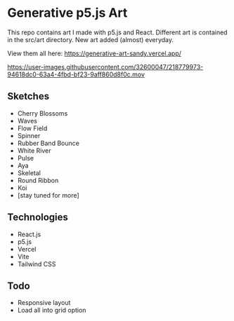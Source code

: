 # Generative p5.js Art

This repo contains art I made with p5.js and React. Different art is contained in the src/art directory. New art added (almost) everyday.

View them all here: https://generative-art-sandy.vercel.app/






https://user-images.githubusercontent.com/32600047/218779973-94618dc0-63a4-4fbd-bf23-9aff860d8f0c.mov

## Sketches
- Cherry Blossoms
- Waves
- Flow Field
- Spinner
- Rubber Band Bounce
- White River
- Pulse
- Aya
- Skeletal
- Round Ribbon
- Koi
- [stay tuned for more]



## Technologies
- React.js
- p5.js
- Vercel
- Vite
- Tailwind CSS


## Todo
- Responsive layout
- Load all into grid option


